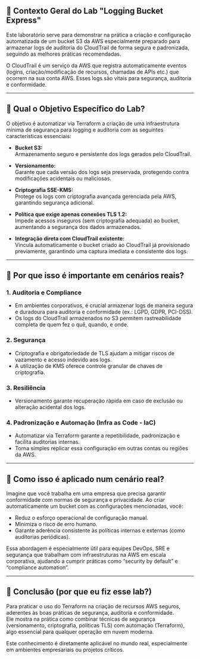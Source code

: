 ## 📌 Contexto Geral do Lab "Logging Bucket Express"

Este laboratório serve para demonstrar na prática a criação e configuração automatizada de um bucket S3 da AWS especialmente preparado para armazenar logs de auditoria do CloudTrail de forma segura e padronizada, seguindo as melhores práticas recomendadas.

O CloudTrail é um serviço da AWS que registra automaticamente eventos (logins, criação/modificação de recursos, chamadas de APIs etc.) que ocorrem na sua conta AWS. Esses logs são vitais para segurança, auditoria e conformidade.

---

## 🎯 Qual o Objetivo Específico do Lab?

O objetivo é automatizar via Terraform a criação de uma infraestrutura mínima de segurança para logging e auditoria com as seguintes características essenciais:

- **Bucket S3:**  
  Armazenamento seguro e persistente dos logs gerados pelo CloudTrail.

- **Versionamento:**  
  Garante que cada versão dos logs seja preservada, protegendo contra modificações acidentais ou maliciosas.

- **Criptografia SSE-KMS:**  
  Protege os logs com criptografia avançada gerenciada pela AWS, garantindo segurança adicional.

- **Política que exige apenas conexões TLS 1.2:**  
  Impede acessos inseguros (sem criptografia adequada) ao bucket, aumentando a segurança dos dados armazenados.

- **Integração direta com CloudTrail existente:**  
  Vincula automaticamente o bucket criado ao CloudTrail já provisionado previamente, garantindo uma captura imediata e consistente dos logs.

---

## 🚩 Por que isso é importante em cenários reais?

### 1. **Auditoria e Compliance**
- Em ambientes corporativos, é crucial armazenar logs de maneira segura e duradoura para auditoria e conformidade (ex.: LGPD, GDPR, PCI-DSS).  
- Os logs do CloudTrail armazenados no S3 permitem rastreabilidade completa de quem fez o quê, quando, e onde.

### 2. **Segurança**
- Criptografia e obrigatoriedade de TLS ajudam a mitigar riscos de vazamento e acesso indevido aos logs.
- A utilização de KMS oferece controle granular de chaves de criptografia.

### 3. **Resiliência**
- Versionamento garante recuperação rápida em caso de exclusão ou alteração acidental dos logs.

### 4. **Padronização e Automação (Infra as Code - IaC)**
- Automatizar via Terraform garante a repetibilidade, padronização e facilita auditorias internas.
- Torna simples replicar essa configuração em outras contas ou regiões da AWS.

---

## 📝 Como isso é aplicado num cenário real?

Imagine que você trabalha em uma empresa que precisa garantir conformidade com normas de segurança e privacidade. Ao criar automaticamente um bucket com as configurações mencionadas, você:

- Reduz o esforço operacional de configuração manual.
- Minimiza o risco de erro humano.
- Garante aderência consistente às políticas internas e externas (como auditorias periódicas).

Essa abordagem é especialmente útil para equipes DevOps, SRE e segurança que trabalham com infraestruturas na AWS em escala corporativa, ajudando a cumprir práticas como “security by default” e “compliance automation”.

---

## 🚀 Conclusão (por que eu fiz esse lab?)

Para praticar o uso do Terraform na criação de recursos AWS seguros, aderentes às boas práticas de segurança, auditoria e conformidade.  
Ele mostra na prática como combinar técnicas de segurança (versionamento, criptografia, políticas TLS) com automação (Terraform), algo essencial para qualquer operação em nuvem moderna.

Este conhecimento é diretamente aplicável no mundo real, especialmente em ambientes empresariais ou projetos críticos.
